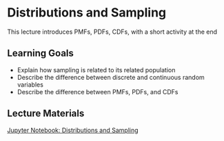 # Distributions and Sampling

This lecture introduces PMFs, PDFs, CDFs, with a short activity at the end

## Learning Goals

* Explain how sampling is related to its related population
* Describe the difference between discrete and continuous random variables
* Describe the difference between PMFs, PDFs, and CDFs

## Lecture Materials

[Jupyter Notebook: Distributions and Sampling](Distributions-Sampling.ipynb)
